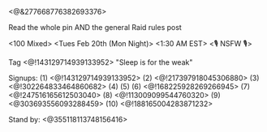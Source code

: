 <@&277668776382693376>

Read the whole pin AND the general Raid rules post

<100 Mixed>
<Tues Feb 20th (Mon Night)>
<1:30 AM EST>
<🎙 NSFW 🎙>
<must have all seeds or felwort trades established before signing up>

Tag <@!143129714939133952> "Sleep is for the weak"

Signups:
(1) <@!143129714939133952>
(2) <@!217397918045306880>
(3) <@!302264833464860682>
(4)
(5)
(6) <@!168225928269266945>
(7) <@!247516165612503040>
(8) <@!113009099544760320>
(9) <@303693556093288459>
(10) <@!188165004283871232>

Stand by:  <@355118113748156416>

